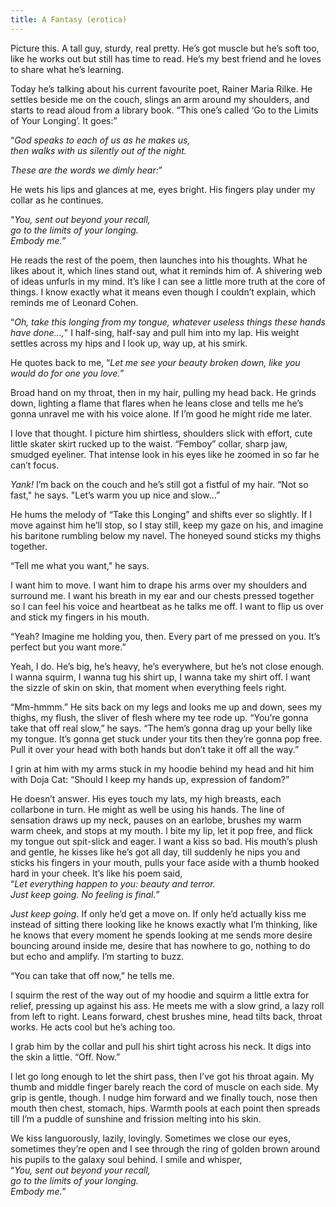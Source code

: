 ```yaml
---
title: A Fantasy (erotica)
---
```


Picture this. A tall guy, sturdy, real pretty. He’s got muscle but he’s soft too, like he works out but still has time to read. He’s my best friend and he loves to share what he’s learning. 

Today he’s talking about his current favourite poet, Rainer Maria Rilke. He settles beside me on the couch, slings an arm around my shoulders, and starts to read aloud from a library book. “This one’s called ‘Go to the Limits of Your Longing’. It goes:”

“*God speaks to each of us as he makes us,*  
*then walks with us silently out of the night.*

*These are the words we dimly hear:*”

He wets his lips and glances at me, eyes bright. His fingers play under my collar as he continues. 

“*You, sent out beyond your recall,*  
*go to the limits of your longing.*  
*Embody me.*”

He reads the rest of the poem, then launches into his thoughts. What he likes about it, which lines stand out, what it reminds him of. A shivering web of ideas unfurls in my mind. It’s like I can see a little more truth at the core of things. I know exactly what it means even though I couldn’t explain, which reminds me of Leonard Cohen.

“*Oh, take this longing from my tongue, whatever useless things these hands have done...,*" I half-sing, half-say and pull him into my lap. His weight settles across my hips and I look up, way up, at his smirk. 

He quotes back to me, “*Let me see your beauty broken down, like you would do for one you love.*”

Broad hand on my throat, then in my hair, pulling my head back. He grinds down, lighting a flame that flares when he leans close and tells me he’s gonna unravel me with his voice alone. If I’m good he might ride me later.

I love that thought. I picture him shirtless, shoulders slick with effort, cute little skater skirt rucked up to the waist. “Femboy” collar, sharp jaw, smudged eyeliner. That intense look in his eyes like he zoomed in so far he can’t focus.

*Yank!* I’m back on the couch and he’s still got a fistful of my hair. “Not so fast," he says. "Let’s warm you up nice and slow…”

He hums the melody of “Take this Longing” and shifts ever so slightly. If I move against him he’ll stop, so I stay still, keep my gaze on his, and imagine his baritone rumbling below my navel. The honeyed sound sticks my thighs together.

“Tell me what you want," he says. 

I want him to move. I want him to drape his arms over my shoulders and surround me. I want his breath in my ear and our chests pressed together so I can feel his voice and heartbeat as he talks me off. I want to flip us over and stick my fingers in his mouth.

“Yeah? Imagine me holding you, then. Every part of me pressed on you. It’s perfect but you want more.”

Yeah, I do. He’s big, he’s heavy, he’s everywhere, but he’s not close enough. I wanna squirm, I wanna tug his shirt up, I wanna take my shirt off. I want the sizzle of skin on skin, that moment when everything feels right.

“Mm-hmmm.” He sits back on my legs and looks me up and down, sees my thighs, my flush, the sliver of flesh where my tee rode up. “You’re gonna take that off real slow,” he says. “The hem’s gonna drag up your belly like my tongue. It’s gonna get stuck under your tits then they’re gonna pop free. Pull it over your head with both hands but don’t take it off all the way.”

I grin at him with my arms stuck in my hoodie behind my head and hit him with Doja Cat: “Should I keep my hands up, expression of fandom?”

He doesn’t answer. His eyes touch my lats, my high breasts, each collarbone in turn. He might as well be using his hands. The line of sensation draws up my neck, pauses on an earlobe, brushes my warm warm cheek, and stops at my mouth. I bite my lip, let it pop free, and flick my tongue out spit-slick and eager. I want a kiss so bad. His mouth’s plush and gentle, he kisses like he’s got all day, till suddenly he nips you and sticks his fingers in your mouth, pulls your face aside with a thumb hooked hard in your cheek. It’s like his poem said,  
“*Let everything happen to you: beauty and terror.*  
*Just keep going. No feeling is final.*”

*Just keep going.* If only he’d get a move on. If only he’d actually kiss me instead of sitting there looking like he knows exactly what I’m thinking, like he knows that every moment he spends looking at me sends more desire bouncing around inside me, desire that has nowhere to go, nothing to do but echo and amplify. I’m starting to buzz.

“You can take that off now,” he tells me. 

I squirm the rest of the way out of my hoodie and squirm a little extra for relief, pressing up against his ass. He meets me with a slow grind, a lazy roll from left to right. Leans forward, chest brushes mine, head tilts back, throat works. He acts cool but he’s aching too.

I grab him by the collar and pull his shirt tight across his neck. It digs into the skin a little. “Off. Now.”

I let go long enough to let the shirt pass, then I’ve got his throat again. My thumb and middle finger barely reach the cord of muscle on each side. My grip is gentle, though. I nudge him forward and we finally touch, nose then mouth then chest, stomach, hips. Warmth pools at each point then spreads till I’m a puddle of sunshine and frission melting into his skin. 

We kiss languorously, lazily, lovingly. Sometimes we close our eyes, sometimes they’re open and I see through the ring of golden brown around his pupils to the galaxy soul behind. I smile and whisper,  
“*You, sent out beyond your recall,*  
*go to the limits of your longing.*  
*Embody me.*”
